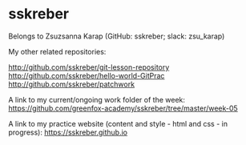 # sskreber
Belongs to Zsuzsanna Karap (GitHub: sskreber; slack: zsu_karap)

My other related repositories:

http://github.com/sskreber/git-lesson-repository 
http://github.com/sskreber/hello-world-GitPrac
http://github.com/sskreber/patchwork

A link to my current/ongoing work folder of the week: 
https://github.com/greenfox-academy/sskreber/tree/master/week-05

A link to my practice website (content and style - html and css - in 
progress):
https://sskreber.github.io
